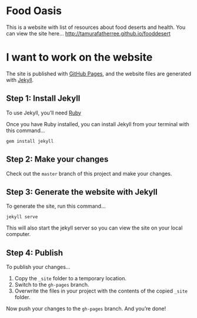 
# Food Oasis

This is a website with list of resources about food deserts and health. You can view the site here…
http://tamurafatherree.github.io/fooddesert

# I want to work on the website

The site is published with [GitHub Pages](https://pages.github.com), and the website files are generated with [Jekyll](http://jekyllrb.com).

## Step 1: Install Jekyll

To use Jekyll, you’ll need [Ruby](https://www.ruby-lang.org/en/documentation/installation/)

Once you have Ruby installed, you can install Jekyll from your terminal with this command…

```
gem install jekyll
```

## Step 2: Make your changes

Check out the `master` branch of this project and make your changes.

## Step 3: Generate the website with Jekyll

To generate the site, run this command…

```
jekyll serve
```

This will also start the jekyll server so you can view the site on your local computer.

## Step 4: Publish

To publish your changes…

1. Copy the `_site` folder to a temporary location.
2. Switch to the `gh-pages` branch.
3. Overwrite the files in your project with the contents of the copied `_site` folder.

Now push your changes to the `gh-pages` branch. And you’re done!

